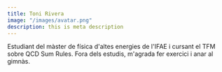 ```yaml
---
title: Toni Rivera
image: "/images/avatar.png"
description: this is meta description
---
```


Estudiant del màster de física d'altes energies de l'IFAE i cursant el TFM sobre QCD Sum Rules. Fora dels estudis, m'agrada fer exercici i anar al gimnàs.